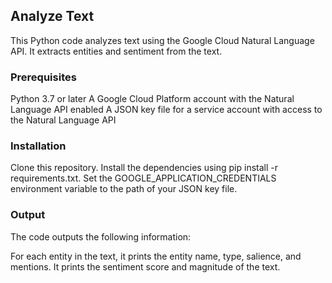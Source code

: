 ## Analyze Text

This Python code analyzes text using the Google Cloud Natural Language API. It extracts entities and sentiment from the text.

### Prerequisites
Python 3.7 or later
A Google Cloud Platform account with the Natural Language API enabled
A JSON key file for a service account with access to the Natural Language API

### Installation
Clone this repository.
Install the dependencies using pip install -r requirements.txt.
Set the GOOGLE_APPLICATION_CREDENTIALS environment variable to the path of your JSON key file.

### Output
The code outputs the following information:

For each entity in the text, it prints the entity name, type, salience, and mentions.
It prints the sentiment score and magnitude of the text.

